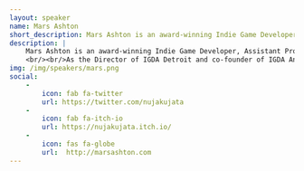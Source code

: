 ```yaml
---
layout: speaker
name: Mars Ashton
short_description: Mars Ashton is an award-winning Indie Game Developer, Assistant Professor of Game Design at Lawrence Technological University, and a QA Tester for Finji.
description: | 
    Mars Ashton is an award-winning Indie Game Developer, Assistant Professor of Game Design at Lawrence Technological University, and a QA Tester for Finji. He explores social structures and human-centric narratives both within the play space of games and through the process of creating them. His work includes the topics of transhumanism, existentialism, and the often conflicting role of the self vs. the group that can be found throughout folklore and mythology.
    <br/><br/>As the Director of IGDA Detroit and co-founder of IGDA Ann Arbor, he is a core component of the Michigan game development community and has been able to utilize his vast network of students and professionals to provide the talent and support to help establish several local startups. As a frequent exhibitor and public speaker, Mars is always looking for new opportunities to share his work and learn from the work of others. 
img: /img/speakers/mars.png
social: 
    -
        icon: fab fa-twitter
        url: https://twitter.com/nujakujata
    -
        icon: fab fa-itch-io
        url: https://nujakujata.itch.io/
    -
        icon: fas fa-globe
        url:  http://marsashton.com
---
```

